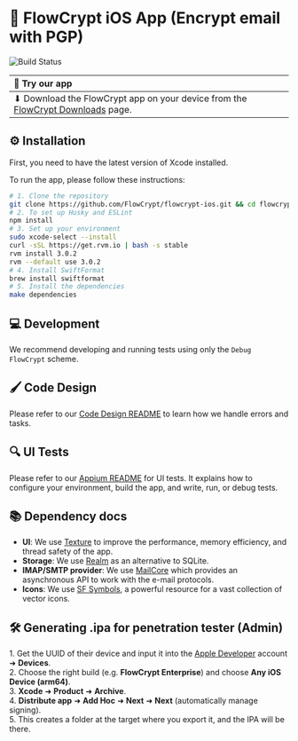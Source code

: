 # 📱 FlowCrypt iOS App (Encrypt email with PGP)

![Build Status](https://flowcrypt.semaphoreci.com/badges/flowcrypt-ios.svg?key=9bd38bf4-4a38-4cb3-b551-38302af1eb07)

| 👋 Try our app                                                                                                 |
|:---------------------------------------------------------------------------------------------------------------|
| ⬇ Download the FlowCrypt app on your device from the [FlowCrypt Downloads](https://flowcrypt.com/download) page. |

## ⚙️ Installation

First, you need to have the latest version of Xcode installed.

To run the app, please follow these instructions:

```sh
# 1. Clone the repository
git clone https://github.com/FlowCrypt/flowcrypt-ios.git && cd flowcrypt-ios
# 2. To set up Husky and ESLint
npm install
# 3. Set up your environment
sudo xcode-select --install
curl -sSL https://get.rvm.io | bash -s stable
rvm install 3.0.2
rvm --default use 3.0.2
# 4. Install SwiftFormat
brew install swiftformat
# 5. Install the dependencies
make dependencies
```

## 💻 Development

We recommend developing and running tests using only the `Debug FlowCrypt` scheme.

## 🖌️ Code Design

Please refer to our [Code Design README](./code-design.md) to learn how we handle errors and tasks.

## 🔍 UI Tests

Please refer to our [Appium README](./appium/README.md) for UI tests. It explains how to configure your environment, build the app, and write, run, or debug tests.

## 📚 Dependency docs

- **UI**: We use [Texture](https://texturegroup.org/docs/getting-started.html) to improve the performance, memory efficiency, and thread safety of the app.
- **Storage**: We use [Realm](https://www.mongodb.com/docs/realm/sdk/swift/realm-database/) as an alternative to SQLite.
- **IMAP/SMTP provider**: We use [MailCore](http://libmailcore.com/api/objc/index.html) which provides an asynchronous API to work with the e-mail protocols.
- **Icons**: We use [SF Symbols](https://developer.apple.com/sf-symbols/), a powerful resource for a vast collection of vector icons.

## 🛠️ Generating .ipa for penetration tester (Admin)

1\. Get the UUID of their device and input it into the [Apple Developer](https://developer.apple.com/account/) account &#10140; **Devices**.  
2\. Choose the right build (e.g. **FlowCrypt Enterprise**) and choose **Any iOS Device (arm64)**.  
3\. **Xcode** &#10140; **Product** &#10140; **Archive**.  
4\. **Distribute app** &#10140; **Add Hoc** &#10140; **Next** &#10140; **Next** (automatically manage signing).  
5\. This creates a folder at the target where you export it, and the IPA will be there.
